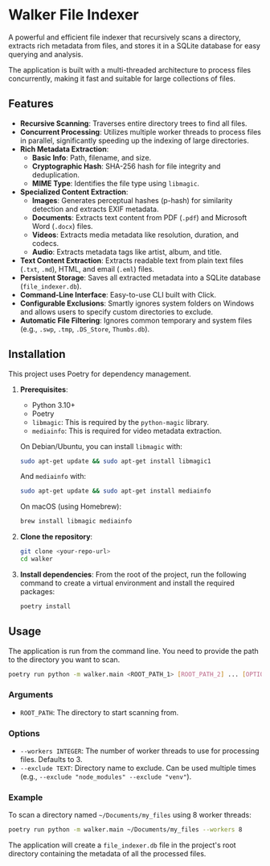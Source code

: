 # Walker File Indexer

A powerful and efficient file indexer that recursively scans a directory, extracts rich metadata from files, and stores it in a SQLite database for easy querying and analysis.

The application is built with a multi-threaded architecture to process files concurrently, making it fast and suitable for large collections of files.

## Features

- **Recursive Scanning**: Traverses entire directory trees to find all files.
- **Concurrent Processing**: Utilizes multiple worker threads to process files in parallel, significantly speeding up the indexing of large directories.
- **Rich Metadata Extraction**:
    - **Basic Info**: Path, filename, and size.
    - **Cryptographic Hash**: SHA-256 hash for file integrity and deduplication.
    - **MIME Type**: Identifies the file type using `libmagic`.
- **Specialized Content Extraction**:
    - **Images**: Generates perceptual hashes (p-hash) for similarity detection and extracts EXIF metadata.
    - **Documents**: Extracts text content from PDF (`.pdf`) and Microsoft Word (`.docx`) files.
    - **Videos**: Extracts media metadata like resolution, duration, and codecs.
    - **Audio**: Extracts metadata tags like artist, album, and title.
- **Text Content Extraction**: Extracts readable text from plain text files (`.txt`, `.md`), HTML, and email (`.eml`) files.
- **Persistent Storage**: Saves all extracted metadata into a SQLite database (`file_indexer.db`).
- **Command-Line Interface**: Easy-to-use CLI built with Click.
- **Configurable Exclusions**: Smartly ignores system folders on Windows and allows users to specify custom directories to exclude.
- **Automatic File Filtering**: Ignores common temporary and system files (e.g., `.swp`, `.tmp`, `.DS_Store`, `Thumbs.db`).

## Installation

This project uses Poetry for dependency management.

1.  **Prerequisites**:
    -   Python 3.10+
    -   Poetry
    -   `libmagic`: This is required by the `python-magic` library.
    -   `mediainfo`: This is required for video metadata extraction.

    On Debian/Ubuntu, you can install `libmagic` with:
    ```bash
    sudo apt-get update && sudo apt-get install libmagic1
    ```
    And `mediainfo` with:
    ```bash
    sudo apt-get update && sudo apt-get install mediainfo
    ```

    On macOS (using Homebrew):
    ```bash
    brew install libmagic mediainfo
    ```

2.  **Clone the repository**:
    ```bash
    git clone <your-repo-url>
    cd walker
    ```

3.  **Install dependencies**:
    From the root of the project, run the following command to create a virtual environment and install the required packages:
    ```bash
    poetry install
    ```

## Usage

The application is run from the command line. You need to provide the path to the directory you want to scan.

```bash
poetry run python -m walker.main <ROOT_PATH_1> [ROOT_PATH_2] ... [OPTIONS]
```

### Arguments
-   `ROOT_PATH`: The directory to start scanning from.

### Options
-   `--workers INTEGER`: The number of worker threads to use for processing files. Defaults to 3.
-   `--exclude TEXT`: Directory name to exclude. Can be used multiple times (e.g., `--exclude "node_modules" --exclude "venv"`).

### Example

To scan a directory named `~/Documents/my_files` using 8 worker threads:

```bash
poetry run python -m walker.main ~/Documents/my_files --workers 8
```

The application will create a `file_indexer.db` file in the project's root directory containing the metadata of all the processed files.
